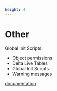 ```yaml
---
height: 4
---
```


# Other
Global Init Scripts
- Object permissions
- Delta Live Tables
- Global Init Scripts
- Warning messages

[documentation](https://databrickslabs.github.io/ucx/docs/reference/workflows/#assessment-workflow)
